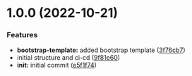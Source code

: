# 1.0.0 (2022-10-21)


### Features

* **bootstrap-template:** added bootstrap template ([3f76cb7](https://github.com/paulAlexSerban/prj--agency--landing-page/commit/3f76cb7f32934cb7f6b00002afb516395b0d6639))
* initial structure and ci-cd ([9f81e60](https://github.com/paulAlexSerban/prj--agency--landing-page/commit/9f81e609b302e0313cfd4eb9a5eee6a032729fdc))
* **init:** initial commit ([e5f1f74](https://github.com/paulAlexSerban/prj--agency--landing-page/commit/e5f1f74008f05c20c3682cb3fbd5c5b1127f42c2))
